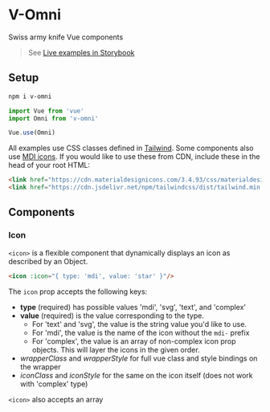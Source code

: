 # V-Omni

Swiss army knife Vue components

> See [Live examples in Storybook](https://v-omni.netlify.com/)

## Setup

```sh
npm i v-omni
```

```js
import Vue from 'vue'
import Omni from 'v-omni'

Vue.use(Omni)
```

All examples use CSS classes defined in [Tailwind](https://tailwindcss.com/docs/what-is-tailwind). Some components also use [MDI icons](https://materialdesignicons.com/). If you would like to use these from CDN, include these in the head of your root HTML:

```html
<link href="https://cdn.materialdesignicons.com/3.4.93/css/materialdesignicons.min.css" rel="stylesheet">
<link href="https://cdn.jsdelivr.net/npm/tailwindcss/dist/tailwind.min.css" rel="stylesheet">
```

## Components

### Icon

`<icon>` is a flexible component that dynamically displays an icon as described by an Object.

```html
<icon :icon="{ type: 'mdi', value: 'star' }"/>
```

The `icon` prop accepts the following keys:
- **type** (required) has possible values 'mdi', 'svg', 'text', and 'complex'
- **value** (required) is the value corresponding to the type.
  - For 'text' and 'svg', the value is the string value you'd like to use.
  - For 'mdi', the value is the name of the icon without the `mdi-` prefix
  - For 'complex', the value is an array of non-complex icon prop objects. This will layer the icons in the given order.
- *wrapperClass* and *wrapperStyle* for full vue class and style bindings on the wrapper 
- *iconClass* and *iconStyle* for the same on the icon itself (does not work with 'complex' type)

`<icon>` also accepts an array
